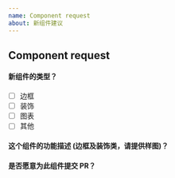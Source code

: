 ```yaml
---
name: Component request
about: 新组件建议
---
```


<!-- 创建新组件建议前请确定你的DataV是最新版的 -->
<!-- (将[ ]修改为[x]) -->

## Component request

#### 新组件的类型？

-   [ ] 边框
-   [ ] 装饰
-   [ ] 图表
-   [ ] 其他

#### 这个组件的功能描述 (边框及装饰类，请提供样图)？

#### 是否愿意为此组件提交 PR？
